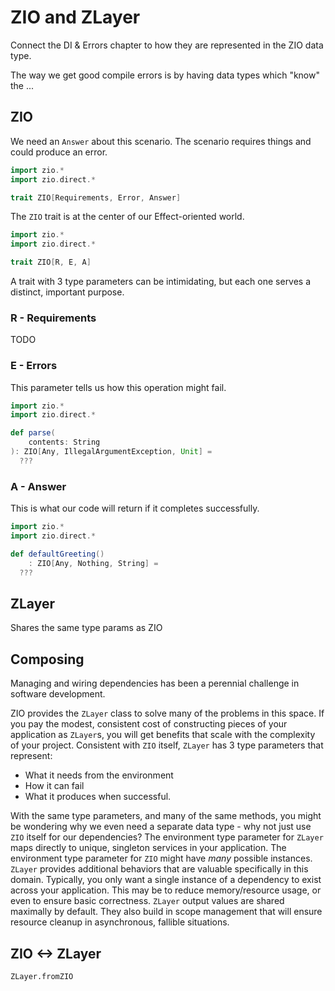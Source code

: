 # ZIO and ZLayer

Connect the DI & Errors chapter to how they are represented in the ZIO data type.

The way we get good compile errors is by having data types which "know" the ...

## ZIO

We need an `Answer` about this scenario.  The scenario requires things and could produce an error.

```scala 3 mdoc:compile-only
import zio.*
import zio.direct.*

trait ZIO[Requirements, Error, Answer]
```

The `ZIO` trait is at the center of our Effect-oriented world.

```scala 3 mdoc:compile-only
import zio.*
import zio.direct.*

trait ZIO[R, E, A]
```

A trait with 3 type parameters can be intimidating, but each one serves a distinct, important purpose.

### R - Requirements

TODO

### E - Errors

This parameter tells us how this operation might fail.

```scala 3 mdoc
import zio.*
import zio.direct.*

def parse(
    contents: String
): ZIO[Any, IllegalArgumentException, Unit] =
  ???
```

### A - Answer

This is what our code will return if it completes successfully.

```scala 3 mdoc
import zio.*
import zio.direct.*

def defaultGreeting()
    : ZIO[Any, Nothing, String] =
  ???
```

## ZLayer

Shares the same type params as ZIO

## Composing

Managing and wiring dependencies has been a perennial challenge in software development.

ZIO provides the `ZLayer` class to solve many of the problems in this space.
If you pay the modest, consistent cost of constructing pieces of your application as `ZLayer`s, you will get benefits that scale with the complexity of your project.
Consistent with `ZIO` itself, `ZLayer` has 3 type parameters that represent:

- What it needs from the environment
- How it can fail
- What it produces when successful.

With the same type parameters, and many of the same methods, you might be wondering why we even need a separate data type - why not just use `ZIO` itself for our dependencies?
The environment type parameter for `ZLayer` maps directly to unique, singleton services in your application.
The environment type parameter for `ZIO` might have _many_ possible instances.
`ZLayer` provides additional behaviors that are valuable specifically in this domain.
Typically, you only want a single instance of a dependency to exist across your application.
This may be to reduce memory/resource usage, or even to ensure basic correctness.
`ZLayer` output values are shared maximally by default.
They also build in scope management that will ensure resource cleanup in asynchronous, fallible situations.

## ZIO <-> ZLayer

`ZLayer.fromZIO`
